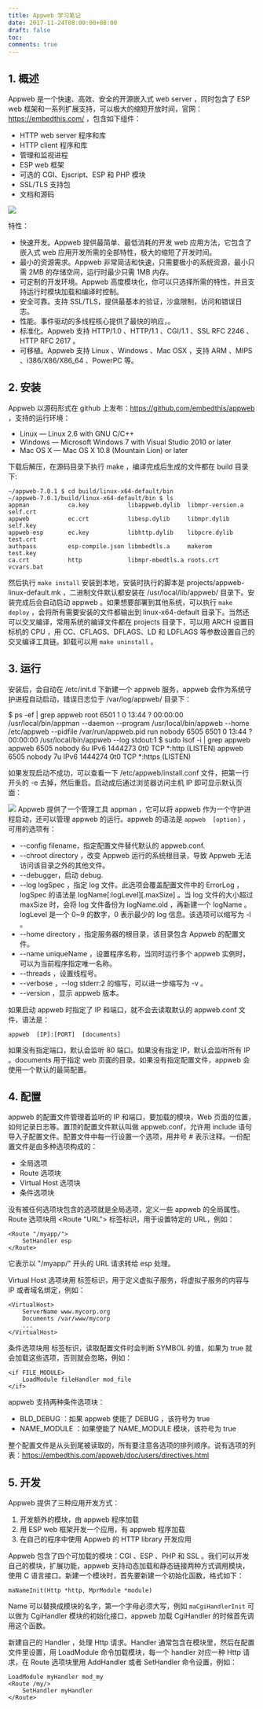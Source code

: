 ```yaml
---
title: Appweb 学习笔记
date: 2017-11-24T08:00:00+08:00
draft: false
toc:
comments: true
---
```




## 1. 概述

Appweb 是一个快速、高效、安全的开源嵌入式 web server ，同时包含了 ESP web 框架和一系列扩展支持，可以极大的缩短开放时间，官网：<https://embedthis.com/> ，包含如下组件：

* HTTP web server 程序和库
* HTTP client 程序和库
* 管理和监视进程
* ESP web 框架
* 可选的 CGI、Ejscript、ESP 和 PHP 模块
* SSL/TLS 支持包
* 文档和源码

![](/images/2017-11-24/2017-11-24_1.jpg)

特性：

* 快速开发。Appweb 提供最简单、最低消耗的开发 web 应用方法，它包含了嵌入式 web 应用开发所需的全部特性，极大的缩短了开发时间。
* 最小的资源需求。Appweb 非常简洁和快速，只需要极小的系统资源，最小只需 2MB 的存储空间，运行时最少只需 1MB 内存。
* 可定制的开发环境。Appweb 高度模块化，你可以只选择所需的特性，并且支持运行时模块加载和编译时控制。
* 安全可靠。支持 SSL/TLS，提供最基本的验证，沙盒限制，访问和错误日志。
* 性能。事件驱动的多线程核心提供了最快的响应，。
* 标准化。Appweb 支持 HTTP/1.0 、HTTP/1.1 、CGI/1.1 、SSL RFC 2246 、HTTP RFC 2617 。
* 可移植。Appweb 支持 Linux 、Windows 、Mac OSX ，支持 ARM 、MIPS 、i386/X86/X86_64 、PowerPC 等。

## 2. 安装

Appweb 以源码形式在 github 上发布：<https://github.com/embedthis/appweb> ，支持的运行环境：

* Linux — Linux 2.6 with GNU C/C++
* Windows — Microsoft Windows 7 with Visual Studio 2010 or later
* Mac OS X — Mac OS X 10.8 (Mountain Lion) or later

下载后解压，在源码目录下执行 make ，编译完成后生成的文件都在 build 目录下:

    ~/appweb-7.0.1 $ cd build/linux-x64-default/bin
    ~/appweb-7.0.1/build/linux-x64-default/bin $ ls
    appman           ca.key           libappweb.dylib  libmpr-version.a self.crt
    appweb           ec.crt           libesp.dylib     libmpr.dylib     self.key
    appweb-esp       ec.key           libhttp.dylib    libpcre.dylib    test.crt
    authpass         esp-compile.json libmbedtls.a     makerom          test.key
    ca.crt           http             libmpr-mbedtls.a roots.crt        vcvars.bat

然后执行 `make install` 安装到本地，安装时执行的脚本是 projects/appweb-linux-default.mk ，二进制文件默认都安装在 /usr/local/lib/appweb/ 目录下。安装完成后会自动启动 appweb 。如果想要部署到其他系统，可以执行 `make deploy` ，会将所有需要安装的文件都输出到 linux-x64-default 目录下。当然还可以交叉编译，常用系统的编译文件都在 projects 目录下，可以用 ARCH 设置目标机的 CPU ，用 CC、CFLAGS、DFLAGS、LD 和 LDFLAGS 等参数设置自己的交叉编译工具链。卸载可以用 `make uninstall` 。

## 3. 运行

安装后，会自动在 /etc/init.d 下新建一个 appweb 服务，appweb 会作为系统守护进程自动启动，错误日志位于 /var/log/appweb/ 目录下：

$ ps -ef | grep appweb
root      6501     1  0 13:44 ?        00:00:00 /usr/local/bin/appman --daemon --program /usr/local/bin/appweb --home /etc/appweb --pidfile /var/run/appweb.pid run
nobody    6505  6501  0 13:44 ?        00:00:00 /usr/local/bin/appweb --log stdout:1
 $ sudo lsof -i | grep appweb
appweb    6505 nobody    6u  IPv6 1444273      0t0  TCP *:http (LISTEN)
appweb    6505 nobody    7u  IPv6 1444274      0t0  TCP *:https (LISTEN)

如果发现启动不成功，可以查看一下 /etc/appweb/install.conf 文件，把第一行开头的 -e 去掉，然后重启。启动成后通过浏览器访问主机 IP 即可显示默认页面：

![](/images/2017-11-24/2017-11-24_2.png)
Appweb 提供了一个管理工具 appman ，它可以将 appweb 作为一个守护进程启动，还可以管理 appweb 的运行。appweb 的语法是 `appweb  [option]` ，可用的选项有：

* --config filename，指定配置文件替代默认的 appweb.conf.
* --chroot directory ，改变 Appweb 运行的系统根目录，导致 Appweb 无法访问该目录之外的其他文件。
* --debugger，启动 debug.
* --log logSpec ，指定 log 文件。此选项会覆盖配置文件中的 ErrorLog ，logSpec 的语法是 logName[:logLevel][.maxSize] 。当 log 文件的大小超过 maxSize 时，会将 log 文件备份为 logName.old ，再新建一个 logName 。logLevel 是一个 0~9 的数字，0 表示最少的 log 信息。该选项可以缩写为 -l 。
* --home directory ，指定服务器的根目录，该目录包含 Appweb 的配置文件。
* --name uniqueName ，设置程序名称，当同时运行多个 appweb 实例时，可以为当前程序指定唯一名称。
* --threads ，设置线程号。
* --verbose ，--log stderr:2 的缩写，可以进一步缩写为 -v 。
* --version ，显示 appweb 版本。

如果启动 appweb 时指定了 IP 和端口，就不会去读取默认的 appweb.conf 文件，语法是：

    appweb  [IP]:[PORT]  [documents]

如果没有指定端口，默认会监听 80 端口。如果没有指定 IP，默认会监听所有 IP 。documents 用于指定 web 页面的目录。如果没有指定配置文件，appweb 会使用一个默认的最简配置。

## 4. 配置

appweb 的配置文件管理着监听的 IP 和端口，要加载的模块，Web 页面的位置，如何记录日志等。置顶的配置文件默认叫做 appweb.conf，允许用 include 语句导入子配置文件。配置文件中每一行设置一个选项，用井号 # 表示注释。一份配置文件是由多种选项构成的：

* 全局选项
* Route 选项块
* Virtual Host 选项块
* 条件选项块

没有被任何选项块包含的选项就是全局选项，定义一些 appweb 的全局属性。Route 选项块用 <Route "URL"></Route> 标签标识，用于设置特定的 URL，例如：

    <Route "/myapp/">
        SetHandler esp
    </Route>

它表示以 "/myapp/" 开头的 URL 请求转给 esp 处理。

Virtual Host 选项块用 <VirtualHost></VirtualHost> 标签标识，用于定义虚拟子服务，将虚拟子服务的内容与 IP 或者域名绑定，例如：

    <VirtualHost>
        ServerName www.mycorp.org
        Documents /var/www/mycorp
        ...
    </VirtualHost>

条件选项块用 <if SYMBOL></if> 标签标识，读取配置文件时会判断 SYMBOL 的值，如果为 true 就会加载这些选项，否则就会忽略，例如：

    <if FILE_MODULE>
        LoadModule fileHandler mod_file
    </if>

appweb 支持两种条件选项块：

* BLD_DEBUG ：如果 appweb 使能了 DEBUG ，该符号为 true
* NAME_MODULE ：如果使能了 NAME_MODULE 模块，该符号为 true 

整个配置文件是从头到尾被读取的，所有要注意各选项的排列顺序。说有选项的列表：<https://embedthis.com/appweb/doc/users/directives.html>

## 5. 开发

Appweb 提供了三种应用开发方式：

1. 开发额外的模块，由 appweb 程序加载
2. 用 ESP web 框架开发一个应用，有 appweb 程序加载
3. 在自己的程序中使用 Appweb 的 HTTP library 开发应用

Appweb 包含了四个可加载的模块：CGI 、ESP 、PHP 和 SSL 。我们可以开发自己的模块，扩展功能，appweb 支持动态加载和静态链接两种方式调用模块，使用 C 语言接口。新建一个模块时，首先要新建一个初始化函数，格式如下：

    maNameInit(Http *http, MprModule *module)

Name 可以替换成模块的名字，第一个字母必须大写，例如 `maCgiHandlerInit` 可以做为 CgiHandler 模块的初始化接口，appweb 加载  CgiHandler  的时候首先调用这个函数。

新建自己的 Handler ，处理 Http 请求。Handler 通常包含在模块里，然后在配置文件里设置，用 LoadModule 命令加载模块，每一个  handler 对应一种 Http 请求，在 Route 选项块里用  AddHandler 或者 SetHandler 命令设置，例如：

    LoadModule myHandler mod_my
    <Route /my/>
        SetHandler myHandler
    </Route>
